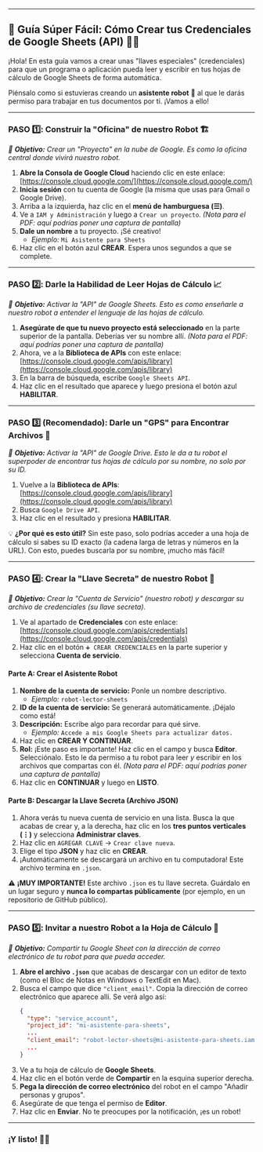 
---

## 🧾 Guía Súper Fácil: Cómo Crear tus Credenciales de Google Sheets (API) 🤖🔑

¡Hola! En esta guía vamos a crear unas "llaves especiales" (credenciales) para que un programa o aplicación pueda leer y escribir en tus hojas de cálculo de Google Sheets de forma automática.

Piénsalo como si estuvieras creando un **asistente robot** 🤖 al que le darás permiso para trabajar en tus documentos por ti. ¡Vamos a ello!

---

### PASO 1️⃣: Construir la "Oficina" de nuestro Robot 🏗️
*🎯 **Objetivo:** Crear un "Proyecto" en la nube de Google. Es como la oficina central donde vivirá nuestro robot.*

1.  **Abre la Consola de Google Cloud** haciendo clic en este enlace:
    [https://console.cloud.google.com/](https://console.cloud.google.com/)
2.  **Inicia sesión** con tu cuenta de Google (la misma que usas para Gmail o Google Drive).
3.  Arriba a la izquierda, haz clic en el **menú de hamburguesa (☰)**.
4.  Ve a `IAM y Administración` y luego a `Crear un proyecto`.
     *(Nota para el PDF: aquí podrías poner una captura de pantalla)*
5.  **Dale un nombre** a tu proyecto. ¡Sé creativo!
    *   *Ejemplo:* `Mi Asistente para Sheets`
6.  Haz clic en el botón azul **CREAR**. Espera unos segundos a que se complete.

---

### PASO 2️⃣: Darle la Habilidad de Leer Hojas de Cálculo 📈
*🎯 **Objetivo:** Activar la "API" de Google Sheets. Esto es como enseñarle a nuestro robot a entender el lenguaje de las hojas de cálculo.*

1.  **Asegúrate de que tu nuevo proyecto está seleccionado** en la parte superior de la pantalla. Deberías ver su nombre allí.
     *(Nota para el PDF: aquí podrías poner una captura de pantalla)*
2.  Ahora, ve a la **Biblioteca de APIs** con este enlace:
    [https://console.cloud.google.com/apis/library](https://console.cloud.google.com/apis/library)
3.  En la barra de búsqueda, escribe `Google Sheets API`.
4.  Haz clic en el resultado que aparece y luego presiona el botón azul **HABILITAR**.

---

### PASO 3️⃣ (Recomendado): Darle un "GPS" para Encontrar Archivos 📂
*🎯 **Objetivo:** Activar la "API" de Google Drive. Esto le da a tu robot el superpoder de encontrar tus hojas de cálculo por su nombre, no solo por su ID.*

1.  Vuelve a la **Biblioteca de APIs**:
    [https://console.cloud.google.com/apis/library](https://console.cloud.google.com/apis/library)
2.  Busca `Google Drive API`.
3.  Haz clic en el resultado y presiona **HABILITAR**.

💡 **¿Por qué es esto útil?** Sin este paso, solo podrías acceder a una hoja de cálculo si sabes su ID exacto (la cadena larga de letras y números en la URL). Con esto, puedes buscarla por su nombre, ¡mucho más fácil!

---

### PASO 4️⃣: Crear la "Llave Secreta" de nuestro Robot 🔑
*🎯 **Objetivo:** Crear la "Cuenta de Servicio" (nuestro robot) y descargar su archivo de credenciales (su llave secreta).*

1.  Ve al apartado de **Credenciales** con este enlace:
    [https://console.cloud.google.com/apis/credentials](https://console.cloud.google.com/apis/credentials)
2.  Haz clic en el botón `➕ CREAR CREDENCIALES` en la parte superior y selecciona **Cuenta de servicio**.

#### **Parte A: Crear el Asistente Robot**
1.  **Nombre de la cuenta de servicio:** Ponle un nombre descriptivo.
    *   *Ejemplo:* `robot-lector-sheets`
2.  **ID de la cuenta de servicio:** Se generará automáticamente. ¡Déjalo como está!
3.  **Descripción:** Escribe algo para recordar para qué sirve.
    *   *Ejemplo:* `Accede a mis Google Sheets para actualizar datos.`
4.  Haz clic en **CREAR Y CONTINUAR**.
5.  **Rol:** ¡Este paso es importante! Haz clic en el campo y busca **Editor**. Selecciónalo. Esto le da permiso a tu robot para leer *y* escribir en los archivos que compartas con él.
     *(Nota para el PDF: aquí podrías poner una captura de pantalla)*
6.  Haz clic en **CONTINUAR** y luego en **LISTO**.

#### **Parte B: Descargar la Llave Secreta (Archivo JSON)**
1.  Ahora verás tu nueva cuenta de servicio en una lista. Busca la que acabas de crear y, a la derecha, haz clic en los **tres puntos verticales (⋮)** y selecciona **Administrar claves**.
2.  Haz clic en `AGREGAR CLAVE` → `Crear clave nueva`.
3.  Elige el tipo **JSON** y haz clic en **CREAR**.
4.  ¡Automáticamente se descargará un archivo en tu computadora! Este archivo termina en `.json`.

⚠️ **¡MUY IMPORTANTE!** Este archivo `.json` es tu llave secreta. Guárdalo en un lugar seguro y **nunca lo compartas públicamente** (por ejemplo, en un repositorio de GitHub público).

---

### PASO 5️⃣: Invitar a nuestro Robot a la Hoja de Cálculo 🤝
*🎯 **Objetivo:** Compartir tu Google Sheet con la dirección de correo electrónico de tu robot para que pueda acceder.*

1.  **Abre el archivo `.json`** que acabas de descargar con un editor de texto (como el Bloc de Notas en Windows o TextEdit en Mac).
2.  Busca el campo que dice `"client_email"`. Copia la dirección de correo electrónico que aparece allí. Se verá algo así:
    ```json
    {
      "type": "service_account",
      "project_id": "mi-asistente-para-sheets",
      ...
      "client_email": "robot-lector-sheets@mi-asistente-para-sheets.iam.gserviceaccount.com",
      ...
    }
    ```
3.  Ve a tu hoja de cálculo de **Google Sheets**.
4.  Haz clic en el botón verde de **Compartir** en la esquina superior derecha.
5.  **Pega la dirección de correo electrónico** del robot en el campo "Añadir personas y grupos".
6.  Asegúrate de que tenga el permiso de **Editor**.
7.  Haz clic en **Enviar**. No te preocupes por la notificación, ¡es un robot!

---

### ¡Y listo! 🎉🚀
